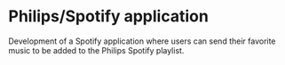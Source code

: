 <!--
  slug: philipsspotify-application
  type: fortpolio
  categories: JavaScript, HTML/CSS
  tags: HTML, JavaScript, Less, Grunt
  clients: Chunk
  collaboration: 
  prizes: 
  thumbnail: PhilipsSpotify.png.jpg
  image: PhilipsSpotify.png.jpg
  images: PhilipsSpotify.png.jpg
  inCv: false
  inPortfolio: false
  dateFrom: 2013-09-01
  dateTo: 2013-10-01
-->

# Philips/Spotify application

<p>Development of a Spotify application where users can send their favorite music to be added to the Philips Spotify playlist.</p>
